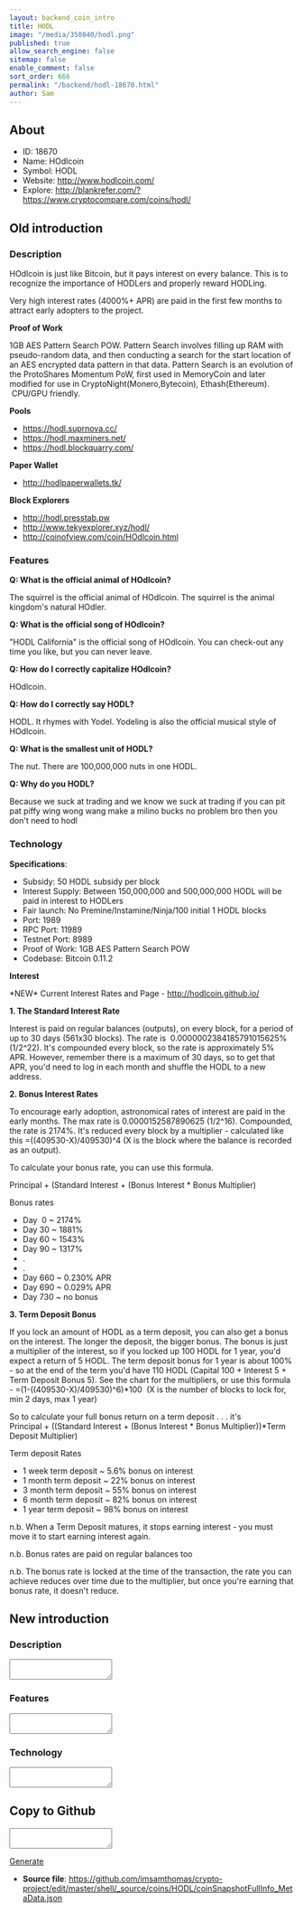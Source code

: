 ```yaml
---
layout: backend_coin_intro
title: HODL
image: "/media/350840/hodl.png"
published: true
allow_search_engine: false
sitemap: false
enable_comment: false
sort_order: 666
permalink: "/backend/hodl-18670.html"
author: Sam
---
```


## About

- ID: 18670
- Name: HOdlcoin
- Symbol: HODL
- Website: http://www.hodlcoin.com/
- Explore: http://blankrefer.com/?https://www.cryptocompare.com/coins/hodl/


## Old introduction

### Description

<p>HOdlcoin is just like Bitcoin, but it pays interest on every balance. This is to recognize the importance of HODLers and properly reward HODLing.</p><p>Very high interest rates (4000%+ APR) are paid in the first few months to attract early adopters to the project.</p><p><strong>Proof of Work</strong></p><p><span>1GB AES Pattern Search POW. Pattern Search involves filling up RAM with pseudo-random data, and then conducting a search for the start location of an AES encrypted data pattern in that data. Pattern Search is an evolution of the ProtoShares Momentum PoW, first used in MemoryCoin and later modified for use in CryptoNight(Monero,Bytecoin), Ethash(Ethereum).  CPU/GPU friendly.</span></p><p><strong>Pools</strong></p><ul><li><a href="https://hodl.suprnova.cc/" target="_blank" class="ul">https://hodl.suprnova.cc/</a></li><li><a href="https://hodl.maxminers.net/" target="_blank" class="ul">https://hodl.maxminers.net/</a></li><li><a href="https://hodl.blockquarry.com/" target="_blank" class="ul">https://hodl.blockquarry.com/</a></li></ul><p><strong>Paper Wallet</strong></p><ul><li><a href="http://hodlpaperwallets.tk/" target="_blank" class="ul">http://hodlpaperwallets.tk/</a></li></ul><p><strong>Block Explorers</strong></p><ul><li><a href="http://hodl.presstab.pw/" target="_blank" class="ul">http://hodl.presstab.pw</a></li><li><a href="http://www.tekyexplorer.xyz/hodl/" target="_blank" class="ul">http://www.tekyexplorer.xyz/hodl/</a></li><li><a href="http://coinofview.com/coin/HOdlcoin.html" target="_blank" class="ul">http://coinofview.com/coin/HOdlcoin.html</a></li></ul>

### Features
<p><strong>Q: What is the official animal of HOdlcoin?</strong></p><p><span>The squirrel is the official animal of HOdlcoin. The squirrel is the animal kingdom&#39;s natural HOdler.</span></p><p><strong>Q: What is the official song of HOdlcoin?</strong></p><p>"HODL California" is the official song of HOdlcoin. You can check-out any time you like, but you can never leave.</p><p><strong>Q: How do I correctly capitalize HOdlcoin?</strong></p><p><span>HOdlcoin. </span></p><p><strong>Q: How do I correctly say HODL?</strong></p><p><span>HODL. It rhymes with Yodel. Yodeling is also the official musical style of HOdlcoin.</span></p><p><strong>Q: What is the smallest unit of HODL?</strong></p><p><span>The nut. There are 100,000,000 nuts in one HODL.</span></p><p><strong>Q: Why do you HODL?</strong></p><p><span>Because we suck at trading and we know we suck at trading </span><span>if you can pit pat piffy wing wong wang make a milino bucks no problem bro then you don&#39;t need to hodl</span></p>

### Technology
<p><strong>Specifications</strong>:</p><ul><li><span>Subsidy: 50 HODL subsidy per block</span></li><li><span>Interest Supply: Between 150,000,000 and 500,000,000 HODL will be paid in interest to HODLers</span></li><li><span><span>Fair launch: No Premine/Instamine/Ninja/100 initial 1 HODL blocks </span></span></li><li><span><span>Port: 1989</span></span></li><li><span><span>RPC Port: 11989</span></span></li><li><span><span>Testnet Port: 8989</span></span></li><li><span><span>Proof of Work: 1GB AES Pattern Search POW</span></span></li><li><span><span>Codebase: Bitcoin 0.11.2</span></span></li></ul><p><strong>Interest</strong></p><p><span>*NEW* Current Interest Rates and Page - </span><a href="http://hodlcoin.github.io/" target="_blank" class="ul">http://hodlcoin.github.io/</a></p><p><strong>1. The Standard Interest Rate</strong></p><p><span>Interest is paid on regular balances (outputs), on every block, for a period of up to 30 days (561x30 blocks). The rate is  0.0000002384185791015625% (1/2^22). It&#39;s compounded every block, so the rate is </span><span>approximately 5% APR. However, remember there is a maximum of 30 days, so to get that APR, you&#39;d need to log in each month and shuffle the HODL to a new address.</span></p><p><strong>2. Bonus Interest Rates</strong></p><p><span>To encourage early adoption, astronomical rates of interest are paid in the early months. The max rate is 0.0000152587890625 (1/2^16). Compounded, the rate is 2174%. It&#39;s reduced every block by a multiplier - calculated like this =((409530-X)/409530)^4 (X is the block where the balance is recorded as an output).</span></p><p><span>To calculate your bonus rate, you can use this formula.</span></p><p><span>Principal + (Standard Interest + (Bonus Interest * Bonus Multiplier)</span></p><p><span>Bonus rates</span></p><ul><li><span>Day  0 ~ 2174%</span></li><li><span>Day 30 ~ 1881%</span></li><li><span>Day 60 ~ 1543%</span></li><li><span>Day 90 ~ 1317%</span></li><li><span>.</span></li><li><span>.</span></li><li><span>Day 660 ~ 0.230% APR</span></li><li><span>Day 690 ~ 0.029% APR</span></li><li><span>Day 730 ~ no bonus</span></li></ul><p><strong>3. Term Deposit Bonus</strong></p><p><span>If you lock an amount of HODL as a term deposit, you can also get a bonus on the interest. The longer the deposit, the bigger bonus. The bonus is just a multiplier of the interest, so if you locked up 100 HODL for 1 year, you&#39;d expect a return of 5 HODL. The term deposit bonus for 1 year is about 100% - so at the end of the term you&#39;d have 110 HODL (Capital 100 + Interest 5 + Term Deposit Bonus 5). See the chart for the multipliers, or use this formula - =(1-((409530-X)/409530)^6)*100  (X is the number of blocks to lock for, min 2 days, max 1 year)</span></p><p><span>So to calculate your full bonus return on a term deposit . . . it&#39;s</span><br /><span>Principal + ((Standard Interest + (Bonus Interest * Bonus Multiplier))*Term Deposit Multiplier)</span><br /><span></span></p><p><span>Term deposit Rates</span></p><ul><li><span>1 week term deposit ~ 5.6% bonus on interest</span></li><li><span>1 month term deposit ~ 22% bonus on interest</span></li><li><span>3 month term deposit ~ 55% bonus on interest</span></li><li><span>6 month term deposit ~ 82% bonus on interest</span></li><li><span>1 year term deposit ~ 98% bonus on interest</span></li></ul><p><span>n.b. When a Term Deposit matures, it stops earning interest - you must move it to start earning interest again.</span></p><p><span>n.b. Bonus rates are paid on regular balances too</span></p><p><span>n.b. The bonus rate is locked at the time of the transaction, the rate you can achieve reduces over time due to the multiplier, but once you&#39;re earning that bonus rate, it doesn&#39;t reduce.</span></p>



## New introduction


### Description
<textarea id="meta_description" name="description"></textarea>

### Features
<textarea id="meta_features" name="features"></textarea>

### Technology
<textarea id="meta_technology" name="technology"></textarea>


## Copy to Github

<textarea id="coinsnapshotfullinfo_metadata"></textarea>

<a href="#gen" onclick="generateMetaDatJson()">Generate</a>

- **Source file**: <a href="https://github.com/imsamthomas/crypto-project/edit/master/shell/_source/coins/HODL/coinSnapshotFullInfo_MetaData.json">https://github.com/imsamthomas/crypto-project/edit/master/shell/_source/coins/HODL/coinSnapshotFullInfo_MetaData.json</a>

